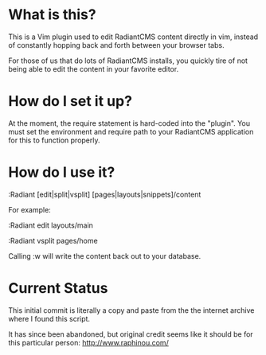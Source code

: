 What is this?
===================

This is a Vim plugin used to edit RadiantCMS content directly in vim, instead of constantly hopping back and forth between your browser tabs.

For those of us that do lots of RadiantCMS installs, you quickly tire of not being able to edit the content in your favorite editor.

How do I set it up?
===================

At the moment, the require statement is hard-coded into the "plugin". You must set the environment and require path to your RadiantCMS application for this to function properly.

How do I use it?
==================

:Radiant [edit|split|vsplit] [pages|layouts|snippets]/content

For example:

:Radiant edit layouts/main

:Radiant vsplit pages/home

Calling :w will write the content back out to your database.

Current Status
==================
This initial commit is literally a copy and paste from the the internet archive where I found this script. 

It has since been abandoned, but original credit seems like it should be for this particular person: http://www.raphinou.com/
